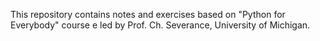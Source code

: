 This repository contains notes and exercises based on "Python for Everybody" course e led by Prof. Ch. Severance, University of Michigan.
